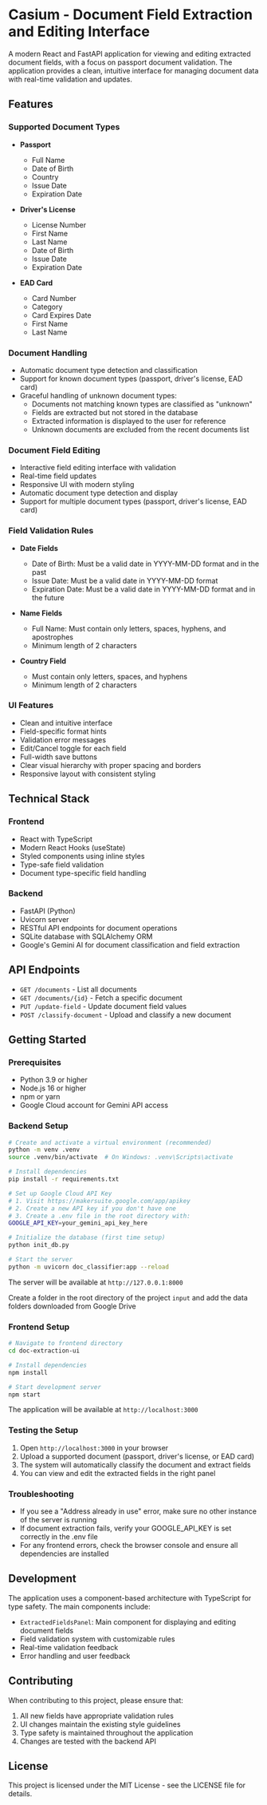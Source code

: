 # Casium - Document Field Extraction and Editing Interface

A modern React and FastAPI application for viewing and editing extracted document fields, with a focus on passport document validation. The application provides a clean, intuitive interface for managing document data with real-time validation and updates.

## Features

### Supported Document Types
- **Passport**
  - Full Name
  - Date of Birth
  - Country
  - Issue Date
  - Expiration Date

- **Driver's License**
  - License Number
  - First Name
  - Last Name
  - Date of Birth
  - Issue Date
  - Expiration Date

- **EAD Card**
  - Card Number
  - Category
  - Card Expires Date
  - First Name
  - Last Name

### Document Handling
- Automatic document type detection and classification
- Support for known document types (passport, driver's license, EAD card)
- Graceful handling of unknown document types:
  - Documents not matching known types are classified as "unknown"
  - Fields are extracted but not stored in the database
  - Extracted information is displayed to the user for reference
  - Unknown documents are excluded from the recent documents list

### Document Field Editing
- Interactive field editing interface with validation
- Real-time field updates
- Responsive UI with modern styling
- Automatic document type detection and display
- Support for multiple document types (passport, driver's license, EAD card)

### Field Validation Rules
- **Date Fields**
  - Date of Birth: Must be a valid date in YYYY-MM-DD format and in the past
  - Issue Date: Must be a valid date in YYYY-MM-DD format
  - Expiration Date: Must be a valid date in YYYY-MM-DD format and in the future

- **Name Fields**
  - Full Name: Must contain only letters, spaces, hyphens, and apostrophes
  - Minimum length of 2 characters

- **Country Field**
  - Must contain only letters, spaces, and hyphens
  - Minimum length of 2 characters

### UI Features
- Clean and intuitive interface
- Field-specific format hints
- Validation error messages
- Edit/Cancel toggle for each field
- Full-width save buttons
- Clear visual hierarchy with proper spacing and borders
- Responsive layout with consistent styling

## Technical Stack

### Frontend
- React with TypeScript
- Modern React Hooks (useState)
- Styled components using inline styles
- Type-safe field validation
- Document type-specific field handling

### Backend
- FastAPI (Python)
- Uvicorn server
- RESTful API endpoints for document operations
- SQLite database with SQLAlchemy ORM
- Google's Gemini AI for document classification and field extraction

## API Endpoints

- `GET /documents` - List all documents
- `GET /documents/{id}` - Fetch a specific document
- `PUT /update-field` - Update document field values
- `POST /classify-document` - Upload and classify a new document

## Getting Started

### Prerequisites
- Python 3.9 or higher
- Node.js 16 or higher
- npm or yarn
- Google Cloud account for Gemini API access

### Backend Setup
```bash
# Create and activate a virtual environment (recommended)
python -m venv .venv
source .venv/bin/activate  # On Windows: .venv\Scripts\activate

# Install dependencies
pip install -r requirements.txt

# Set up Google Cloud API Key
# 1. Visit https://makersuite.google.com/app/apikey
# 2. Create a new API key if you don't have one
# 3. Create a .env file in the root directory with:
GOOGLE_API_KEY=your_gemini_api_key_here

# Initialize the database (first time setup)
python init_db.py

# Start the server
python -m uvicorn doc_classifier:app --reload
```
The server will be available at `http://127.0.0.1:8000`

Create a folder in the root directory of the project `input` and add the data folders downloaded from Google Drive

### Frontend Setup
```bash
# Navigate to frontend directory
cd doc-extraction-ui

# Install dependencies
npm install

# Start development server
npm start
```
The application will be available at `http://localhost:3000`

### Testing the Setup
1. Open `http://localhost:3000` in your browser
2. Upload a supported document (passport, driver's license, or EAD card)
3. The system will automatically classify the document and extract fields
4. You can view and edit the extracted fields in the right panel

### Troubleshooting
- If you see a "Address already in use" error, make sure no other instance of the server is running
- If document extraction fails, verify your GOOGLE_API_KEY is set correctly in the .env file
- For any frontend errors, check the browser console and ensure all dependencies are installed

## Development

The application uses a component-based architecture with TypeScript for type safety. The main components include:

- `ExtractedFieldsPanel`: Main component for displaying and editing document fields
- Field validation system with customizable rules
- Real-time validation feedback
- Error handling and user feedback

## Contributing

When contributing to this project, please ensure that:
1. All new fields have appropriate validation rules
2. UI changes maintain the existing style guidelines
3. Type safety is maintained throughout the application
4. Changes are tested with the backend API

## License

This project is licensed under the MIT License - see the LICENSE file for details.
